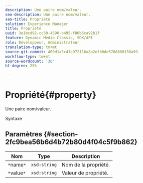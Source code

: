 ```yaml
---
description: Une paire nom/valeur.
seo-description: Une paire nom/valeur.
seo-title: Propriété
solution: Experience Manager
title: Propriété
uuid: 3e1bcd92-cc39-4590-b495-f80b5ca92b1f
feature: Dynamic Media Classic, SDK/API
role: Développeur, Administrateur
translation-type: tm+mt
source-git-commit: 469d1a5c43a972116a8a2efb0de5708800130a99
workflow-type: tm+mt
source-wordcount: '36'
ht-degree: 25%

---
```



# Propriété{#property}

Une paire nom/valeur.

Syntaxe

## Paramètres {#section-2fc9bea56b6d4b72b80d4f04c5f9b862}

| Nom | Type | Description |
|---|---|---|
| `*`name`*` | `xsd:string` | Nom de la propriété. |
| `*`value`*` | `xsd:string` | Valeur de propriété. |

